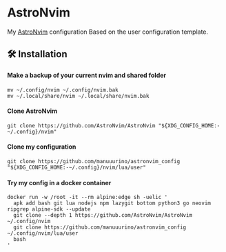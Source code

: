 # AstroNvim

My [AstroNvim](https://github.com/AstroNvim/AstroNvim) configuration Based on
the user configuration template.

## 🛠️ Installation

#### Make a backup of your current nvim and shared folder

```shell
mv ~/.config/nvim ~/.config/nvim.bak
mv ~/.local/share/nvim ~/.local/share/nvim.bak
```

#### Clone AstroNvim

```shell
git clone https://github.com/AstroNvim/AstroNvim "${XDG_CONFIG_HOME:-~/.config}/nvim"
```

#### Clone my configuration

```shell
git clone https://github.com/manuuurino/astronvim_config "${XDG_CONFIG_HOME:-~/.config}/nvim/lua/user"
```

#### Try my config in a docker container

<!-- credits: https://github.com/AstroNvim/docs/blob/8646dd525c476fdb7429c310f4ff8018bf2f285f/src/content/docs/index.mdx#L106-L114 -->

```shell
docker run -w /root -it --rm alpine:edge sh -uelic '
  apk add bash git lua nodejs npm lazygit bottom python3 go neovim ripgrep alpine-sdk --update
  git clone --depth 1 https://github.com/AstroNvim/AstroNvim ~/.config/nvim
  git clone https://github.com/manuuurino/astronvim_config ~/.config/nvim/lua/user
  bash
'
```

